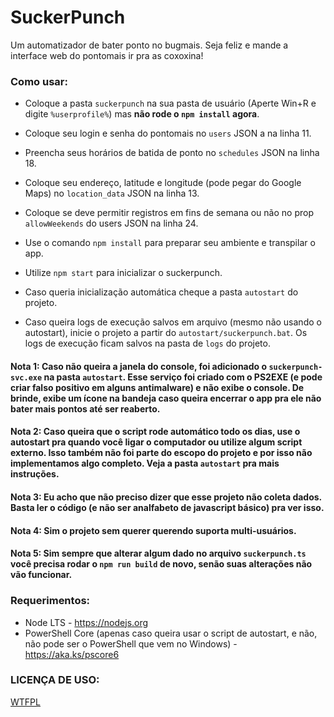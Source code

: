 # SuckerPunch

Um automatizador de bater ponto no bugmais. Seja feliz e mande a interface web do pontomais ir pra as coxoxina!

### Como usar:

- Coloque a pasta `suckerpunch` na sua pasta de usuário (Aperte Win+R e digite `%userprofile%`) mas **não rode o `npm install` agora**.
  
- Coloque seu login e senha do pontomais no `users` JSON a na linha 11.

- Preencha seus horários de batida de ponto no `schedules` JSON na linha 18.
  
- Coloque seu endereço, latitude e longitude (pode pegar do Google Maps) no `location_data` JSON na linha 13.

- Coloque se deve permitir registros em fins de semana ou não no prop `allowWeekends` do users JSON na linha 24.

- Use o comando `npm install` para preparar seu ambiente e transpilar o app.
  
- Utilize `npm start` para inicializar o suckerpunch.

- Caso queria inicialização automática cheque a pasta `autostart` do projeto.

- Caso queira logs de execução salvos em arquivo (mesmo não usando o autostart), inicie o projeto a partir do `autostart/suckerpunch.bat`. Os logs de execução ficam salvos na pasta de `logs` do projeto.

#### Nota 1: Caso não queira a janela do console, foi adicionado o `suckerpunch-svc.exe` na pasta `autostart`. Esse serviço foi criado com o PS2EXE (e pode criar falso positivo em alguns antimalware) e não exibe o console. De brinde, exibe um ícone na bandeja caso queira encerrar o app pra ele não bater mais pontos até ser reaberto.
  
#### Nota 2: Caso queira que o script rode automático todo os dias, use o autostart pra quando você ligar o computador ou utilize algum script externo. Isso também não foi parte do escopo do projeto e por isso não implementamos algo completo. Veja a pasta `autostart` pra mais instruções.
  
#### Nota 3: Eu acho que não preciso dizer que esse projeto não coleta dados. Basta ler o código (e não ser analfabeto de javascript básico) pra ver isso.
  
#### Nota 4: Sim o projeto sem querer querendo suporta multi-usuários.

#### Nota 5: Sim sempre que alterar algum dado no arquivo `suckerpunch.ts` você precisa rodar o `npm run build` de novo, senão suas alterações não vão funcionar.
  

### Requerimentos:

- Node LTS - https://nodejs.org
- PowerShell Core (apenas caso queira usar o script de autostart, e não, não pode ser o PowerShell que vem no Windows) - https://aka.ks/pscore6
  
  
### LICENÇA DE USO:

[WTFPL](http://www.wtfpl.net/)
